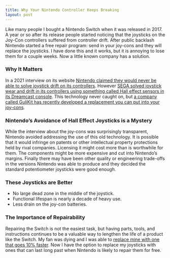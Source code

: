 ```yaml
---
title: Why Your Nintendo Controller Keeps Breaking
layout: post
---
```

Like many people I bought a Nintendo Switch when it was released in 2017. A year or so after its release people started noticing that the joysticks on the Joy-Con controllers suffered from controller drift. After public backlash Nintendo started a free repair program: send in your joy-cons and they will replace the joysticks. I have done this and it works, but it is annoying to lose them for a couple weeks. Now a little known company has a solution.

### Why It Matters
In a 2021 interview on its website [Nintendo claimed they would never be able to solve joystick drift on its controllers](https://www.nintendo.com/whatsnew/ask-the-developer-vol-2-nintendo-switch-oled-model-part-4/). However [SEGA solved joystick wear and drift in its controllers using something called Hall effect sensors in its Dreamcast console](https://www.ifixit.com/News/60702/sega-solved-the-drift-issue-almost-30-years-ago-heres-how). This technology never caught on, but [a company called GuliKit has recently developed a replacement you can put into your joy-cons](https://www.gulikit.com/productinfo/945307.html).

### Nintendo’s Avoidance of Hall Effect Joysticks is a Mystery
While the interview about the joy-cons was surprisingly transparent, Nintendo avoided addressing the use of this old technology. It is possible that it would infringe on patents or other intellectual property protections held by rival companies. Licensing it might cost more than is worthwhile for them. The components might be more expensive and cut into Nintendo’s margins. Finally there may have been other quality or engineering trade-offs in the versions Nintendo was able to produce and they decided the standard potentiometer joysticks were good enough.

### These Joysticks are Better
* No large dead zone in the middle of the joystick.
* Functional lifespan is nearly a decade of heavy use.
* Less drain on the joy-con batteries.

### The Importance of Repairability
Repairing the Switch is not the easiest task, but having parts, tools, and instructions continues to be a valuable way to lengthen the life of a product like the Switch. My fan was dying and I was able to [replace mine with one that goes 10% faster](https://www.zagaja.com/2023/01/fixing-nintendo-switch-fan/). Now I have the option to replace my joysticks with ones that can last long past when Nintendo is likely to repair them for free.

